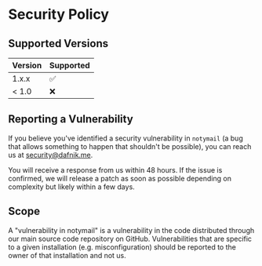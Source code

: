 # Security Policy

## Supported Versions

<!-- prettier-ignore-start -->
| Version | Supported          |
|---------|--------------------|
| 1.x.x   | :white_check_mark: |
| < 1.0   | :x:                |
<!-- prettier-ignore-end -->

## Reporting a Vulnerability

If you believe you've identified a security vulnerability in `notymail` (a bug that allows something to happen that shouldn't be possible), you can reach us at <security@dafnik.me>.

You will receive a response from us within 48 hours. If the issue is confirmed, we will release a patch as soon as possible depending on complexity but likely within a few days.

## Scope

A "vulnerability in notymail" is a vulnerability in the code distributed through our main source code repository on GitHub. Vulnerabilities that are specific to a given installation (e.g. misconfiguration) should be reported to the owner of that installation and not us.

